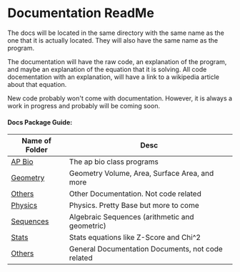 # Documentation ReadMe

The docs will be located in the same directory with the same name as the one that it is actually located. They will also have the same name as the program.

The documentation will have the raw code, an explanation of the program, and maybe an explanation of the equation that it is solving. All code docementation with an explanation, will have a link to a wikipedia article about that equation.

New code probably won't come with documentation. However, it is always a work in progress and probably will be coming soon.

#### Docs Package Guide:

| Name of Folder  | Desc                                                                                   |
| --------------- | ------------------------------------------------------------------------ |
| [AP Bio](/Docs/AP_Bio/ReadMe.md) | The ap bio class programs                               |
| [Geometry](/Docs/Geometry/ReadMe.md) | Geometry Volume, Area, Surface Area, and more       |
| [Others](/Docs/AP_Bio/ReadMe.md) | Other Documentation. Not code related                   |
| [Physics](/Docs/AP_Bio/ReadMe.md) | Physics. Pretty Base but more to come                  |
| [Sequences](/Docs/AP_Bio/ReadMe.md) | Algebraic Sequences (arithmetic and geometric)       |
| [Stats](/Docs/AP_Bio/ReadMe.md) | Stats equations like Z-Score and Chi^2                   |
| [Others](/Docs/Others/ReadMe.md) | General Documentation Documents, not code related       |
